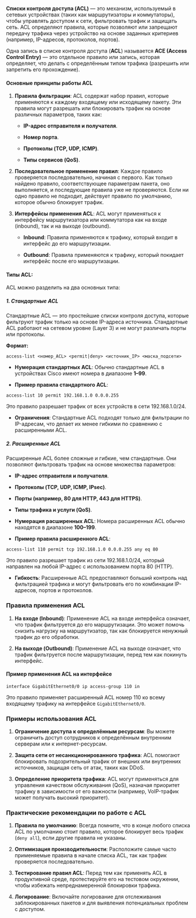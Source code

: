 **Списки контроля доступа (ACL)** — это механизм, используемый в сетевых устройствах (таких как маршрутизаторы и коммутаторы), чтобы управлять доступом к сети, фильтровать трафик и защищать сеть. ACL определяют правила, которые позволяют или запрещают передачу трафика через устройство на основе заданных критериев (например, IP-адресов, протоколов, портов).

Одна запись в списке контроля доступа (**ACL**) называется **ACE (Access Control Entry)** — это отдельное правило или запись, которая определяет, что делать с определённым типом трафика (разрешить или запретить его прохождение).

#### Основные принципы работы ACL

1. **Правила фильтрации**: ACL содержат набор правил, которые применяются к каждому входящему или исходящему пакету. Эти правила могут разрешать или блокировать трафик на основе различных параметров, таких как:
    
    - **IP-адрес отправителя и получателя**.
    
    - **Номер порта**.
    
    - **Протоколы (TCP, UDP, ICMP)**.
    
    - **Типы сервисов (QoS)**.

2. **Последовательное применение правил**: Каждое правило проверяется последовательно, начиная с первого. Как только найдено правило, соответствующее параметрам пакета, оно выполняется, и последующие правила уже не проверяются. Если ни одно правило не подходит, действует правило по умолчанию, которое обычно блокирует трафик.

3. **Интерфейсы применения ACL**: ACL могут применяться к интерфейсу маршрутизатора или коммутатора как на входе (inbound), так и на выходе (outbound).
    
    - **Inbound**: Правила применяются к трафику, который входит в интерфейс до его маршрутизации.
    
    - **Outbound**: Правила применяются к трафику, который покидает интерфейс после его маршрутизации.

#### Типы ACL:

ACL можно разделить на два основных типа:

##### 1. Стандартные ACL

Стандартные ACL — это простейшие списки контроля доступа, которые фильтруют трафик только на основе IP-адреса источника. Стандартные ACL работают на сетевом уровне (Layer 3) и не могут различать порты или протоколы.

**Формат:**

`access-list <номер_ACL> <permit|deny> <источник_IP> <маска_подсети>`

- **Нумерация стандартных ACL**: Обычно стандартные ACL в устройствах Cisco имеют номера в диапазоне **1–99**.
    
- **Пример правила стандартного ACL**:

```Cisco
access-list 10 permit 192.168.1.0 0.0.0.255
```

Это правило разрешает трафик от всех устройств в сети 192.168.1.0/24.

- **Ограничения**: Стандартные ACL подходят только для фильтрации по IP-адресам, что делает их менее гибкими по сравнению с расширенными ACL.

##### 2. Расширенные ACL

Расширенные ACL более сложные и гибкие, чем стандартные. Они позволяют фильтровать трафик на основе множества параметров:

- **IP-адрес отправителя и получателя**.
    
- **Протоколы (TCP, UDP, ICMP, IPsec)**.
    
- **Порты (например, 80 для HTTP, 443 для HTTPS)**.
    
- **Типы трафика и услуги (QoS)**.
    
- **Нумерация расширенных ACL**: Номера расширенных ACL обычно находятся в диапазоне **100–199**.
    
- **Пример правила расширенного ACL**:
    
```Cisco
access-list 110 permit tcp 192.168.1.0 0.0.0.255 any eq 80
```
    
Это правило разрешает трафик из сети 192.168.1.0/24, который направлен на любой IP-адрес с использованием порта 80 (HTTP).
    
- **Гибкость**: Расширенные ACL предоставляют больший контроль над фильтрацией трафика и могут фильтровать его по комбинации IP-адресов, портов и протоколов.

### Правила применения ACL

1. **На входе (Inbound)**: Применение ACL на входе интерфейса означает, что трафик фильтруется до его маршрутизации. Это может помочь снизить нагрузку на маршрутизатор, так как блокируется ненужный трафик до его обработки.
    
2. **На выходе (Outbound)**: Применение ACL на выходе означает, что трафик фильтруется после маршрутизации, перед тем как покинуть интерфейс.

#### Пример применения ACL на интерфейсе

```Cisco
interface GigabitEthernet0/0 ip access-group 110 in
```

Это правило применяет расширенный ACL номер 110 ко всему входящему трафику на интерфейсе `GigabitEthernet0/0`.

### Примеры использования ACL

1. **Ограничение доступа к определённым ресурсам**: Вы можете ограничить доступ сотрудников к определённым внутренним серверам или к интернет-ресурсам.
    
2. **Защита сети от несанкционированного трафика**: ACL помогают блокировать подозрительный трафик от внешних или внутренних источников, защищая сеть от атак, таких как DDoS.
    
3. **Определение приоритета трафика**: ACL могут применяться для управления качеством обслуживания (QoS), назначая приоритет трафику в зависимости от его важности (например, VoIP-трафик может получать высокий приоритет).

### Практические рекомендации по работе с ACL

1. **Правила по умолчанию**: Всегда помните, что в конце любого списка ACL по умолчанию стоит правило, которое блокирует весь трафик (`deny all`), если другие правила не указаны.
    
2. **Оптимизация производительности**: Расположите самые часто применяемые правила в начале списка ACL, так как трафик проверяется последовательно.
    
3. **Тестирование правил ACL**: Перед тем как применять ACL в продуктивной среде, протестируйте его на тестовом окружении, чтобы избежать непреднамеренной блокировки трафика.
    
4. **Логирование**: Включайте логирование для отслеживания заблокированных пакетов и для выявления потенциальных проблем с доступом.